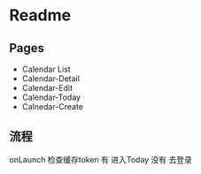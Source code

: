 # Readme

## Pages

* Calendar List
* Calendar-Detail
* Calendar-Edit
* Calendar-Today
* Calnedar-Create


## 流程
onLaunch 检查缓存token
有 进入Today
没有 去登录


